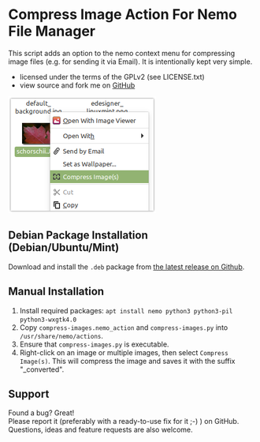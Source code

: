 # Compress Image Action For Nemo File Manager
This script adds an option to the nemo context menu for compressing image files (e.g. for sending it via Email). It is intentionally kept very simple.
* licensed under the terms of the GPLv2 (see LICENSE.txt)
* view source and fork me on [GitHub](https://github.com/schorschii/nemo-extensions)

![alt text](screenshot.png)

## Debian Package Installation (Debian/Ubuntu/Mint)
Download and install the `.deb` package from [the latest release on Github](https://github.com/schorschii/nemo-extensions/releases).

## Manual Installation
1. Install required packages: `apt install nemo python3 python3-pil python3-wxgtk4.0`
2. Copy `compress-images.nemo_action` and `compress-images.py` into `/usr/share/nemo/actions`.
3. Ensure that `compress-images.py` is executable.
4. Right-click on an image or multiple images, then select `Compress Image(s)`. This will compress the image and saves it with the suffix "_converted".

## Support
Found a bug? Great!  
Please report it (preferably with a ready-to-use fix for it ;-) ) on GitHub.
Questions, ideas and feature requests are also welcome.
